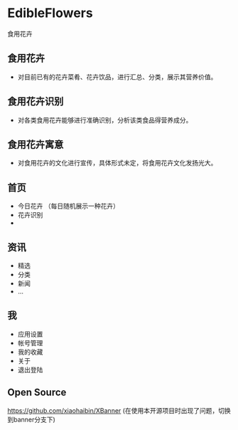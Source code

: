 # EdibleFlowers
食用花卉

## 食用花卉
- 对目前已有的花卉菜肴、花卉饮品，进行汇总、分类，展示其营养价值。

## 食用花卉识别
- 对各类食用花卉能够进行准确识别，分析该类食品得营养成分。

## 食用花卉寓意
- 对食用花卉的文化进行宣传，具体形式未定，将食用花卉文化发扬光大。


## 首页

- 今日花卉 （每日随机展示一种花卉）
- 花卉识别
- 

## 资讯

- 精选
- 分类
- 新闻
- ...

## 我

- 应用设置
- 帐号管理
- 我的收藏
- 关于
- 退出登陆

## Open Source

https://github.com/xiaohaibin/XBanner (在使用本开源项目时出现了问题，切换到banner分支下)
